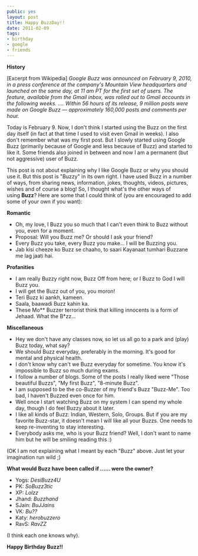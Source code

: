 ```yaml
---
public: yes
layout: post
title: Happy BuzzDay!!
date: 2011-02-09
tags:
- birthday
- google
- friends
---
```


**History**

\[Excerpt from Wikipedia\]
_Google Buzz was announced on February 9, 2010, in a press conference at the company's Mountain View headquarters and launched on the same day, at 11 am PT for the first set of users. The feature, available from the Gmail inbox, was rolled out to Gmail accounts in the following weeks. .... Within 56 hours of its release, 9 million posts were made on Google Buzz — approximately 160,000 posts and comments per hour._

Today is February 9. Now, I don't think I started using the Buzz on the first day itself (in fact at that time I used to visit even Gmail in weeks). I also don't remember what was my first post. But I slowly started using Google Buzz (primarily because of Google and less because of Buzz) and started to like it. Some friends also joined in between and now I am a permanent (but not aggressive) user of Buzz.

This post is not about explaining why I like Google Buzz or why you should use it. But this post is "Buzzy" in its own right. I have used Buzz in a number of ways, from sharing news, information, jokes, thoughts, videos, pictures, wishes and of course a blog! So, I thought what's the other ways of using **Buzz**? Here are some that I could think of (you are encouraged to add some of your own if you want):

**Romantic**

- Oh, my love, I Buzz you so much that I can't even think to Buzz without you, even for a moment.
- Proposal: Will you Buzz me? Or should I ask your friend?
- Every Buzz you take, every Buzz you make... I will be Buzzing you.
- Jab kisi cheeze ko Buzz se chaaho, to saari Kayanaat tumhari Buzzane me lag jaati hai.

**Profanities**

- I am really Buzzy right now, Buzz Off from here; or I Buzz to God I will Buzz you.
- I will get the Buzz out of you, you moron!
- Teri Buzz ki aankh, kameen.
- Saala, baawadi Buzz kahin ka.
- These Mo\*\* Buzzer terrorist think that killing innocents is a form of Jehaad. What the B\*zz...

**Miscellaneous**

- Hey we don't have any classes now, so let us all go to a park and (play) Buzz today, what say?
- We should Buzz everyday, preferably in the morning. It's good for mental and physical health.
- I don't know why can't we Buzz everyday for sometime. You know it's impossible to Buzz so much during exams.
- I follow a number of blogs. Some of the posts I really liked were "Those beautiful Buzzs", "My first Buzz", "8-minute Buzz".
- I am supposed to be the co-Buzzer of my friend's Buzz "Buzz-Me". Too bad, I haven't Buzzed even once for him.
- Well once I start watching Buzz on my system I can spend my whole day, though I do feel Buzzy about it later.
- I like all kinds of Buzz: Indian, Western, Solo, Groups. But if you are my favorite Buzz-star, it doesn't mean I will like all your Buzzs. One needs to keep re-inventing to stay interesting.
- Everybody asks me, who is your Buzz friend? Well, I don't want to name him but he will be smiling reading this :)

(OK I am not explaining what I meant by each "Buzz" above. Just let your imagination run wild ;)

**What would Buzz have been called if ...... were the owner?**

- Yogs: _DesiBuzz4U_
- PK: _SoBuzz3tic_
- XP: _Lolzz_
- Jhand: _Buzzhand_
- SJain: _BuJJains_
- VK: _Bu??_
- Katy: _herobuzzero_
- RavS: _RavZZ_

(I think each one knows why).

**Happy Birthday Buzz!!**
